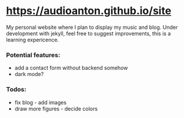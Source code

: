 # https://audioanton.github.io/site
My personal website where I plan to display my music and blog. Under development with jekyll, feel free to suggest improvements, this is a learning expericence.

### Potential features:
- add a contact form without backend somehow
- dark mode?

### Todos:
- fix blog - add images
- draw more figures - decide colors


